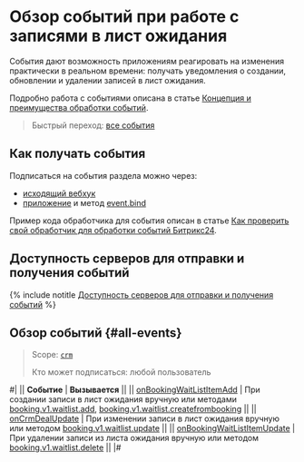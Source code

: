 # Обзор событий при работе с записями в лист ожидания

События дают возможность приложениям реагировать на изменения практически в реальном времени: получать уведомления о создании, обновлении и удалении записей в лист ожидания.

Подробно работа с событиями описана в статье [Концепция и преимущества обработки событий](../../../events/index.md).

> Быстрый переход: [все события](#all-events)

## Как получать события

Подписаться на события раздела можно через:

- [исходящий вебхук](../../../../local-integrations/local-webhooks.md)
- [приложение](../../../../settings/app-installation/index.md) и метод [event.bind](../../../events/event-bind.md)

Пример кода обработчика для события описан в статье [Как проверить свой обработчик для обработки событий Битрикс24](../../../events/test-handler.md).

## Доступность серверов для отправки и получения событий

{% include notitle [Доступность серверов для отправки и получения событий](../../../../_includes/events-index.md) %}

## Обзор событий {#all-events}

> Scope: [`crm`](../../../scopes/permissions.md)
>
> Кто может подписаться: любой пользователь

#|
|| **Событие** | **Вызывается** ||
|| [onBookingWaitListItemAdd](./on-booking-waitlistitem-add.md) | При создании записи в лист ожидания вручную или методами [booking.v1.waitlist.add](../booking-v1-waitlist-add.md), [booking.v1.waitlist.createfrombooking](../booking-v1-waitlist-createfrombooking.md) ||
|| [onCrmDealUpdate](./on-booking-waitlistitem-update.md) | При изменении записи в лист ожидания вручную или методом [booking.v1.waitlist.update](../booking-v1-waitlist-update.md) ||
|| [onBookingWaitListItemUpdate](./on-booking-waitlistitem-delete.md) | При удалении записи из листа ожидания вручную или методом [booking.v1.waitlist.delete](../booking-v1-waitlist-delete.md) ||
|#